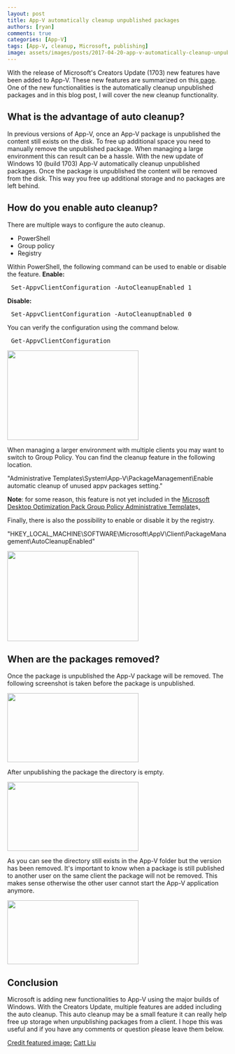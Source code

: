 ```yaml
---
layout: post
title: App-V automatically cleanup unpublished packages
authors: [ryan]
comments: true
categories: [App-V]
tags: [App-V, cleanup, Microsoft, publishing]
image: assets/images/posts/2017-04-20-app-v-automatically-cleanup-unpublished-packages/appv-automatically-cleanup-unpublished-packages-feature-image.png
---
```

With the release of Microsoft's Creators Update (1703) new features have been added to App-V. These new features are summarized on this<a href="https://technet.microsoft.com/en-us/itpro/windows/manage/appv-about-appv" target="_blank" rel="noopener noreferrer"> page</a>. One of the new functionalities is the automatically cleanup unpublished packages and in this blog post, I will cover the new cleanup functionality.
<h2>What is the advantage of auto cleanup?</h2>
In previous versions of App-V, once an App-V package is unpublished the content still exists on the disk. To free up additional space you need to manually remove the unpublished package. When managing a large environment this can result can be a hassle. With the new update of Windows 10 (build 1703) App-V automatically cleanup unpublished packages. Once the package is unpublished the content will be removed from the disk. This way you free up additional storage and no packages are left behind.
<h2>How do you enable auto cleanup?</h2>
There are multiple ways to configure the auto cleanup.
<ul>
 	<li>PowerShell</li>
 	<li>Group policy</li>
 	<li>Registry</li>
</ul>
Within PowerShell, the following command can be used to enable or disable the feature.
<strong>Enable:</strong>
<pre class="lang:ps decode:true"> Set-AppvClientConfiguration -AutoCleanupEnabled 1</pre>
<strong>Disable:</strong>
<pre class="lang:ps decode:true"> Set-AppvClientConfiguration -AutoCleanupEnabled 0</pre>
You can verify the configuration using the command below.
<pre class="lang:ps decode:true"> Get-AppvClientConfiguration</pre>
<a href="{{site.baseurl}}/assets/images/posts/2017-04-20-app-v-automatically-cleanup-unpublished-packages/get-appvclientconfiguration.png"><img class="alignnone size-medium wp-image-4259" src="{{site.baseurl}}/assets/images/posts/2017-04-20-app-v-automatically-cleanup-unpublished-packages/get-appvclientconfiguration.png" alt="" width="300" height="205" /></a>

When managing a larger environment with multiple clients you may want to switch to Group Policy. You can find the cleanup feature in the following location.

"Administrative Templates\System\App-V\PackageManagement\Enable automatic cleanup of unused appv packages setting."

<strong>Note</strong>: for some reason, this feature is not yet included in the <a href="https://www.microsoft.com/en-us/download/details.aspx?id=54957" target="_blank" rel="noopener noreferrer">Microsoft Desktop Optimization Pack Group Policy Administrative Template</a>s<a href="https://www.microsoft.com/en-us/download/details.aspx?id=54957" target="_blank" rel="noopener noreferrer">.</a>

Finally, there is also the possibility to enable or disable it by the registry.

"HKEY_LOCAL_MACHINE\SOFTWARE\Microsoft\AppV\Client\PackageManagement\AutoCleanupEnabled"

<a href="{{site.baseurl}}/assets/images/posts/2017-04-20-app-v-automatically-cleanup-unpublished-packages/appv-registry.png"><img class="alignnone size-medium wp-image-4258" src="{{site.baseurl}}/assets/images/posts/2017-04-20-app-v-automatically-cleanup-unpublished-packages/appv-registry.png" alt="" width="300" height="206" /></a>
<h2>When are the packages removed?</h2>
Once the package is unpublished the App-V package will be removed. The following screenshot is taken before the package is unpublished.

<a href="{{site.baseurl}}/assets/images/posts/2017-04-20-app-v-automatically-cleanup-unpublished-packages/appv-package-full.png"><img class="alignnone size-medium wp-image-4261" src="{{site.baseurl}}/assets/images/posts/2017-04-20-app-v-automatically-cleanup-unpublished-packages/appv-package-full.png" alt="" width="300" height="158" /></a>

After unpublishing the package the directory is empty.

<a href="{{site.baseurl}}/assets/images/posts/2017-04-20-app-v-automatically-cleanup-unpublished-packages/appv-package-empty.png"><img class="alignnone size-medium wp-image-4260" src="{{site.baseurl}}/assets/images/posts/2017-04-20-app-v-automatically-cleanup-unpublished-packages/appv-package-empty.png" alt="" width="300" height="158" /></a>

As you can see the directory still exists in the App-V folder but the version has been removed. It's important to know when a package is still published to another user on the same client the package will not be removed. This makes sense otherwise the other user cannot start the App-V application anymore.

<a href="{{site.baseurl}}/assets/images/posts/2017-04-20-app-v-automatically-cleanup-unpublished-packages/appv-package-still-published.png"><img class="alignnone size-medium wp-image-4267" src="{{site.baseurl}}/assets/images/posts/2017-04-20-app-v-automatically-cleanup-unpublished-packages/appv-package-still-published.png" alt="" width="300" height="146" /></a>
<h2>Conclusion</h2>
Microsoft is adding new functionalities to App-V using the major builds of Windows. With the Creators Update, multiple features are added including the auto cleanup. This auto cleanup may be a small feature it can really help free up storage when unpublishing packages from a client. I hope this was useful and if you have any comments or question please leave them below.

<span style="text-decoration: underline;">Credit featured image:</span> <a href="https://unsplash.com/search/wash?photo=hQOHDAibf6A" target="_blank" rel="noopener noreferrer">Catt Liu</a>
